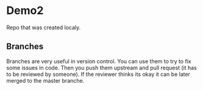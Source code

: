 # Demo2

Repo that was created localy.

## Branches

Branches are very useful in version control. You can use them to try to fix some issues in code. Then you push them upstream and pull request (it has to be reviewed by someone). If the reviewer thinks its okay it can be later merged to the master branche.